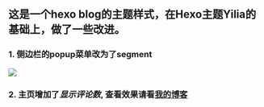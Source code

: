 
## 这是一个hexo blog的主题样式，在Hexo主题Yilia的基础上，做了一些改进。
### 1. 侧边栏的popup菜单改为了segment
![ ](http://iid.oss-cn-hangzhou.aliyuncs.com/hexo-gif.gif)
### 2. 主页增加了*显示评论数*, 查看效果请看[我的博客](http://www.yczmm.com/)
